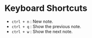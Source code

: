 ﻿Keyboard Shortcuts
==================

- `ctrl + n` : New note.
- `ctrl + q` : Show the previous note.
- `ctrl + w` : Show the next note.
